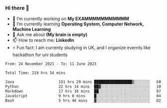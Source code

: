 ### Hi there 👋
- 🔭 I’m currently working on **My EXAMMMMMMMMMMM**
- 🌱 I’m currently learning **Operating System, Computer Network, Machine Learning**
- 💬 Ask me about **(My brain is empty)**
- 📫 How to reach me: **LinkedIn**
- ⚡ Fun fact: I am currenty studying in UK, and I organize evernts like hackathon for uni students

<!--START_SECTION:waka-->

```txt
From: 24 November 2021 - To: 11 June 2023

Total Time: 219 hrs 54 mins

Java                    151 hrs 29 mins █████████████████▒░░░░░░░   68.89 %
Python                  22 hrs 14 mins  ██▓░░░░░░░░░░░░░░░░░░░░░░   10.12 %
Markdown                17 hrs 16 mins  ██░░░░░░░░░░░░░░░░░░░░░░░   07.86 %
JavaScript              9 hrs 8 mins    █░░░░░░░░░░░░░░░░░░░░░░░░   04.16 %
Bash                    5 hrs 46 mins   ▓░░░░░░░░░░░░░░░░░░░░░░░░   02.62 %
```

<!--END_SECTION:waka-->
